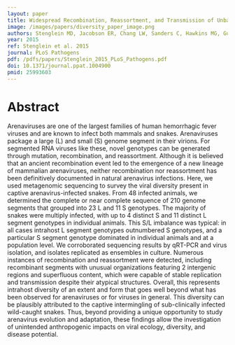 ```yaml
---
layout: paper
title: Widespread Recombination, Reassortment, and Transmission of Unbalanced Compound Viral Genotypes in Natural Arenavirus Infections
image: /images/papers/diversity_paper_image.png
authors: Stenglein MD, Jacobson ER, Chang LW, Sanders C, Hawkins MG, Guzman DS, Drazenovich T, Dunker F, Kamaka EK, Fisher D, Reavill DR, Meola LF, Levens G, DeRisi JL
year: 2015
ref: Stenglein et al. 2015
journal: PLoS Pathogens
pdf: /pdfs/papers/Stenglein_2015_PLoS_Pathogens.pdf
doi: 10.1371/journal.ppat.1004900
pmid: 25993603
---
```


# Abstract

Arenaviruses are one of the largest families of human hemorrhagic fever viruses and are known to infect both mammals and snakes. Arenaviruses package a large (L) and small (S) genome segment in their virions. For segmented RNA viruses like these, novel genotypes can be generated through mutation, recombination, and reassortment. Although it is believed that an ancient recombination event led to the emergence of a new lineage of mammalian arenaviruses, neither recombination nor reassortment has been definitively documented in natural arenavirus infections. Here, we used metagenomic sequencing to survey the viral diversity present in captive arenavirus-infected snakes. From 48 infected animals, we determined the complete or near complete sequence of 210 genome segments that grouped into 23 L and 11 S genotypes. The majority of snakes were multiply infected, with up to 4 distinct S and 11 distinct L segment genotypes in individual animals. This S/L imbalance was typical: in all cases intrahost L segment genotypes outnumbered S genotypes, and a particular S segment genotype dominated in individual animals and at a population level. We corroborated sequencing results by qRT-PCR and virus isolation, and isolates replicated as ensembles in culture. Numerous instances of recombination and reassortment were detected, including recombinant segments with unusual organizations featuring 2 intergenic regions and superfluous content, which were capable of stable replication and transmission despite their atypical structures. Overall, this represents intrahost diversity of an extent and form that goes well beyond what has been observed for arenaviruses or for viruses in general. This diversity can be plausibly attributed to the captive intermingling of sub-clinically infected wild-caught snakes. Thus, beyond providing a unique opportunity to study arenavirus evolution and adaptation, these findings allow the investigation of unintended anthropogenic impacts on viral ecology, diversity, and disease potential.
